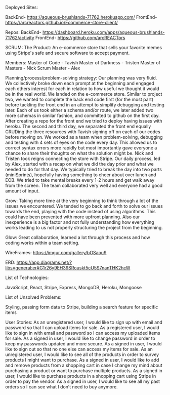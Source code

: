 Deployed Sites:

BackEnd- https://aqueous-brushlands-71762.herokuapp.com/ FrontEnd- https://arcreactors.github.io/Ecommerce-store-client/

Repos: BackEnd- https://dashboard.heroku.com/apps/aqueous-brushlands-71762/activity FrontEnd- https://github.com/arcREACTors

SCRUM: The Product: An e-commerce store that sells your favorite memes using Stripe's safe and secure software to accept payment.

Members: Master of Code - Tavish Master of Darkness - Tristen Master of Masters - Nick Scrum Master - Alex

Planning/process/problem-solving strategy: Our planning was very fluid. We collectively broke down each prompt at the beginning and engaged each others interest for each in relation to how useful we thought it would be in the real world. We landed on the e-commerce store. Similar to project two, we wanted to complete the back end code first (for the most part) before tackling the front end in an attempt to simplify debugging and testing later. Each of us took either a schema and/or route, we later added two more schemas in similar fashion, and committed to github on the first day. After creating a repo for the front end we tried to deploy having issues with heroku. The second and third day, we separated the front end equally CRUDing the three resources with Tavish signing off on each of our codes before moving on. We worked as a team when problem-solving, debugging and testing with 4 sets of eyes on the code every day. This allowed us to correct syntax errors more rapidly but most importantly gave everyone a chance to share their thoughts on what the solution might be. Nick and Tristen took reigns connecting the store with Stripe. Our daily process, led by Alex, started with a recap on what we did the day prior and what we needed to do for that day. We typically tried to break the day into two parts (miniSprints), hopefully having something to cheer about over lunch and EOB. We tried to take mental breaks every 1-2 hours and get walk away from the screen. The team collaborated very well and everyone had a good amount of input.

Grow: Taking more time at the very beginning to think through a lot of the issues we encountered. We tended to go back and forth to solve our issues towards the end, playing with the code instead of using algorithms. This could have been prevented with more upfront planning. Also our inexperience is a big factor and not fully understanding how everything works leading to us not properly structuring the project from the beginning.

Glow: Great collaboration, learned a lot through this process and how coding works within a team setting.

WireFrames: https://imgur.com/gallery/bOSaou9

ERD: https://app.diagrams.net/?libs=general;er#G1r26y9EH39SRouskt5cU5S7nanTHK2hcW

List of Technologies:

JavaScript, React, Stripe, Express, MongoDB, Heroku, Mongoose

List of Unsolved Problems:

Styling, passing form data to Stripe, building a search feature for specific items

User Stories: As an unregistered user, I would like to sign up with email and password so that I can upload items for sale. As a registered user, I would like to sign in with email and password so I can access my uploaded items for sale. As a signed in user, I would like to change password in order to keep my passwords updated and more secure. As a signed in user, I would like to sign out so that no one else can access my items for sale. As an unregistered user, I would like to see all of the products in order to survey products I might want to purchase. As a signed in user, I would like to add and remove products from a shopping cart in case I change my mind about purchasing a product or want to purchase multiple products. As a signed in user, I would like to purchase products in a shopping cart using Stripe in order to pay the vendor. As a signed in user, I would like to see all my past orders so I can see what I don’t need to buy anymore.
